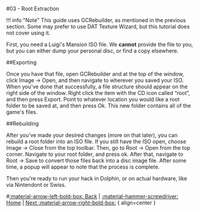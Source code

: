 #03 - Root Extraction

!!! info "Note"
	This guide uses GCRebuilder, as mentioned in the previous section. Some may prefer to use DAT Texture Wizard, but this tutorial does not cover using it.

First, you need a Luigi's Mansion ISO file. We **cannot** provide the file to you, but you can either dump your personal disc, or find a copy elsewhere.

##Exporting

Once you have that file, open GCRebuilder and at the top of the window, click Image → Open, and then navigate to wherever you saved your ISO. When you've done that successfully, a file structure should appear on the right side of the window.
Right click the item with the CD icon called “root”, and then press Export. Point to whatever location you would like a root folder to be saved at, and then press Ok. This new folder contains all of the game's files.

##Rebuilding

After you've made your desired changes (more on that later), you can rebuild a root folder into an ISO file.
If you still have the ISO open, choose Image → Close from the top toolbar.
Then, go to Root → Open from the top corner. Navigate to your root folder, and press ok.
After that, navigate to Root → Save to convert those files back into a disc image file. After some time, a popup will appear to note that the process is complete.

Then you're ready to run your hack in Dolphin, or on actual hardware, like via Nintendont or Swiss.

#[:material-arrow-left-bold-box: Back](02_Recommended_Tools.md) | [:material-hammer-screwdriver: Home](https://www.lbmwiki.net/tutorials) | [Next :material-arrow-right-bold-box:](04_Dolphin_Setup.md) { align=center }